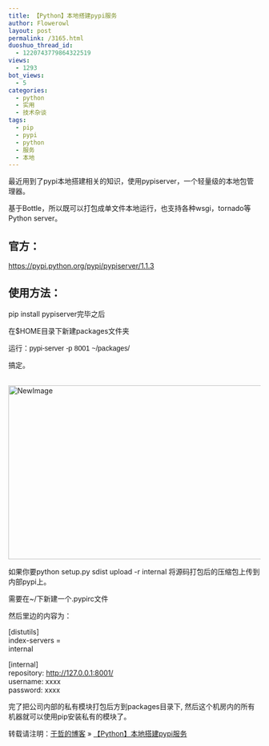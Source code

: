 ```yaml
---
title: 【Python】本地搭建pypi服务
author: Flowerowl
layout: post
permalink: /3165.html
duoshuo_thread_id:
  - 1220743779864322519
views:
  - 1293
bot_views:
  - 5
categories:
  - python
  - 实用
  - 技术杂谈
tags:
  - pip
  - pypi
  - python
  - 服务
  - 本地
---
```

最近用到了pypi本地搭建相关的知识，使用pypiserver，一个轻量级的本地包管理器。

基于Bottle，所以既可以打包成单文件本地运行，也支持各种wsgi，tornado等Python server。 

## 官方：

<https://pypi.python.org/pypi/pypiserver/1.1.3>

## 使用方法：

pip install pypiserver完毕之后

在$HOME目录下新建packages文件夹

<span style="font-family: Arial;">运行：pypi-server -p 8001 ~/packages/ </span>

<span style="font-family: Arial;">搞定。</span>

 <img title="NewImagaae.png" src="http://lazynight.me/wp-content/uploads/2013/11/NewImagaae.png" alt="NewImage" width="600" height="347" border="0" />

如果你要python setup.py sdist upload -r internal 将源码打包后的压缩包上传到内部pypi上。

需要在~/下新建一个.pypirc文件

然后里边的内容为：

[distutils]  
index-servers =   
internal

[internal]  
repository: http://127.0.0.1:8001/  
username: xxxx  
password: xxxx

完了把公司内部的私有模块打包后方到packages目录下, 然后这个机房内的所有机器就可以使用pip安装私有的模块了。       

转载请注明：[于哲的博客][1] &raquo; [【Python】本地搭建pypi服务][2]

 [1]: http://localhost/wordpress
 [2]: http://localhost/wordpress/3165.html